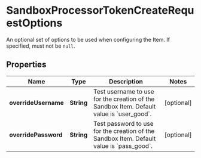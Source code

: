 

# SandboxProcessorTokenCreateRequestOptions

An optional set of options to be used when configuring the Item. If specified, must not be `null`.

## Properties

| Name | Type | Description | Notes |
|------------ | ------------- | ------------- | -------------|
|**overrideUsername** | **String** | Test username to use for the creation of the Sandbox Item. Default value is &#x60;user_good&#x60;. |  [optional] |
|**overridePassword** | **String** | Test password to use for the creation of the Sandbox Item. Default value is &#x60;pass_good&#x60;. |  [optional] |



